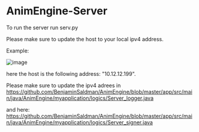 # AnimEngine-Server

To run the server run serv.py


Please make sure to update the host to your local ipv4 address.

Example:

 ![image](https://user-images.githubusercontent.com/93070344/212848793-1f6e9c38-275e-4143-9b1e-b37d328ac078.png)
 
 here the host is the following address: "10.12.12.199".
 
 Please make sure to update the ipv4 adrees in https://github.com/BenjaminSaldman/AnimEngine/blob/master/app/src/main/java/AnimEngine/myapplication/logics/Server_logger.java
  
and here: https://github.com/BenjaminSaldman/AnimEngine/blob/master/app/src/main/java/AnimEngine/myapplication/logics/Server_signer.java
  

